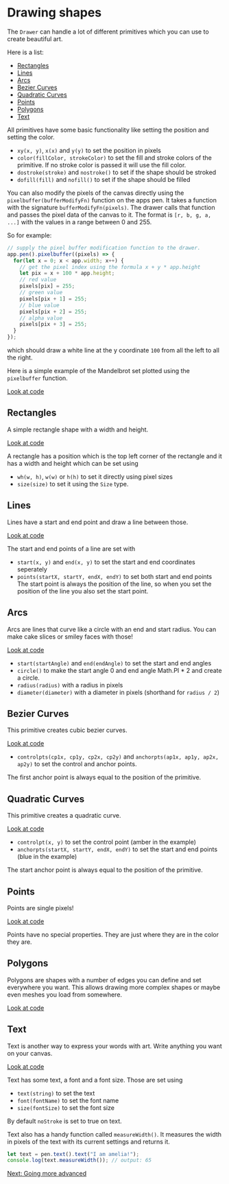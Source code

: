 # Drawing shapes
The `Drawer` can handle a lot of different primitives which
you can use to create beautiful art.

Here is a list:
- [Rectangles](#rectangles)
- [Lines](#lines)
- [Arcs](#arcs)
- [Bezier Curves](#bezier-curves)
- [Quadratic Curves](#quadratic-curves)
- [Points](#points)
- [Polygons](#polygons)
- [Text](#text)

All primitives have some basic functionality like setting the
position and setting the color.
- `xy(x, y)`, `x(x)` and `y(y)` to set the position in pixels
- `color(fillColor, strokeColor)` to set the fill and stroke colors
of the primitive. If no stroke color is passed it will use the fill
color.
- `dostroke(stroke)` and `nostroke()` to set if the shape should be stroked
- `dofill(fill)` and `nofill()` to set if the shape should be filled

You can also modify the pixels of the canvas directly using the
`pixelbuffer(bufferModifyFn)` function on the apps pen.
It takes a function with the signature `bufferModifyFn(pixels)`.
The drawer calls that function and passes the pixel data of the canvas
to it. The format is `[r, b, g, a, ...]` with the values in a range
between 0 and 255.

So for example:
```js
// supply the pixel buffer modification function to the drawer.
app.pen().pixelbuffer((pixels) => {
  for(let x = 0; x < app.width; x++) {
    // get the pixel index using the formula x + y * app.height
    let pix = x + 100 * app.height;
    // red value
    pixels[pix] = 255;
    // green value
    pixels[pix + 1] = 255;
    // blue value
    pixels[pix + 2] = 255;
    // alpha value
    pixels[pix + 3] = 255;
  }
});
```
which should draw a white line at the y coordinate `100` from all the
left to all the right.

Here is a simple example of the Mandelbrot set plotted using the
`pixelbuffer` function.

<div class="cc"><div class="example" id="shpbmb-ex">
    <a target="_blank" class="sclink" href="../editor/?source=../guide/sketches/shapes-pb-mandelbrot.mjs">Look at code</a>
</div></div>

## Rectangles
A simple rectangle shape with a width and height.

<div class="cc"><div class="example" id="shrect-ex">
    <a target="_blank" class="sclink" href="../editor/?source=../guide/sketches/shapes-rect.mjs">Look at code</a>
</div></div>

A rectangle has a position which is the top left corner of the
rectangle and it has a width and height which can be set using
- `wh(w, h)`, `w(w)` or `h(h)` to set it directly using pixel sizes
- `size(size)` to set it using the `Size` type.

## Lines
Lines have a start and end point and draw a line between those.

<div class="cc"><div class="example" id="shline-ex">
    <a target="_blank" class="sclink" href="../editor/?source=../guide/sketches/shapes-line.mjs">Look at code</a>
</div></div>

The start and end points of a line are set with
- `start(x, y)` and `end(x, y)` to set the start and end coordinates seperately
- `points(startX, startY, endX, endY)` to set both start and end points
The start point is always the position of the line, so when you set the
position of the line you also set the start point.

## Arcs
Arcs are lines that curve like a circle with an end and start radius.
You can make cake slices or smiley faces with those!

<div class="cc"><div class="example" id="sharc-ex">
    <a target="_blank" class="sclink" href="../editor/?source=../guide/sketches/shapes-arc.mjs">Look at code</a>
</div></div>

- `start(startAngle)` and `end(endAngle)` to set the start and end angles
- `circle()` to make the start angle 0 and end angle Math.PI * 2 and create a circle.
- `radius(radius)` with a radius in pixels
- `diameter(diameter)` with a diameter in pixels (shorthand for `radius / 2`)

## Bezier Curves
This primitive creates cubic bezier curves.

<div class="cc"><div class="example" id="shbz-ex">
    <a target="_blank" class="sclink" href="../editor/?source=../guide/sketches/shapes-bezier.mjs">Look at code</a>
</div></div>

- `controlpts(cp1x, cp1y, cp2x, cp2y)` and `anchorpts(ap1x, ap1y, ap2x, ap2y)` to set the control and anchor points.

The first anchor point is always equal to the position of the primitive.

## Quadratic Curves
This primitive creates a quadratic curve.

<div class="cc"><div class="example" id="shqc-ex">
    <a target="_blank" class="sclink" href="../editor/?source=../guide/sketches/shapes-quadratic.mjs">Look at code</a>
</div></div>

- `controlpt(x, y)` to set the control point (amber in the example)
- `anchorpts(startX, startY, endX, endY)` to set the start and end points (blue in the example)

The start anchor point is always equal to the position of the primitive.

## Points
Points are single pixels!

<div class="cc"><div class="example" id="shpts-ex">
    <a target="_blank" class="sclink" href="../editor/?source=../guide/sketches/shapes-pts.mjs">Look at code</a>
</div></div>

Points have no special properties. They are just where they are in the color they are.

## Polygons
Polygons are shapes with a number of edges you can define and set
everywhere you want. This allows drawing more complex shapes or maybe
even meshes you load from somewhere.

<div class="cc"><div class="example" id="shpoly-ex">
    <a target="_blank" class="sclink" href="../editor/?source=../guide/sketches/shapes-poly.mjs">Look at code</a>
</div></div>

## Text
Text is another way to express your words with art. Write anything
you want on your canvas.

<div class="cc"><div class="example" id="shtext-ex">
    <a target="_blank" class="sclink" href="../editor/?source=../guide/sketches/shapes-text.mjs">Look at code</a>
</div></div>

Text has some text, a font and a font size. Those are set using
- `text(string)` to set the text
- `font(fontName)` to set the font name
- `size(fontSize)` to set the font size

By default `noStroke` is set to true on text.

Text also has a handy function called `measureWidth()`. It measures the width in pixels of the text with its
current settings and returns it.
```js
let text = pen.text().text("I am amelia!");
console.log(text.measureWidth()); // output: 65
```

[Next: Going more advanced](./03-goingmoreadvanced.html)